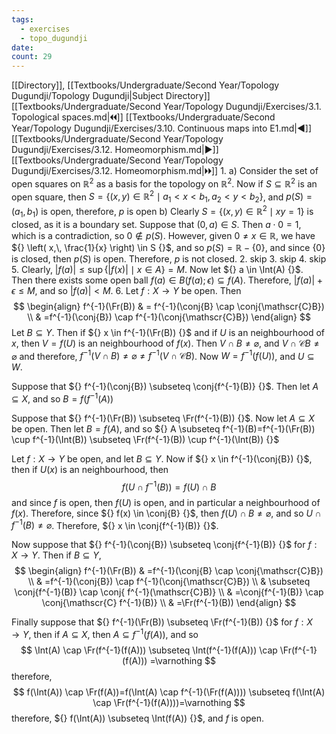 ```yaml
---
tags:
  - exercises
  - topo_dugundji
date: 
count: 29
---
```

[[Directory]], [[Textbooks/Undergraduate/Second Year/Topology Dugundji/Topology Dugundji|Subject Directory]]
[[Textbooks/Undergraduate/Second Year/Topology Dugundji/Exercises/3.1. Topological spaces.md|🞀🞀]] [[Textbooks/Undergraduate/Second Year/Topology Dugundji/Exercises/3.10. Continuous maps into E1.md|◀]] [[Textbooks/Undergraduate/Second Year/Topology Dugundji/Exercises/3.12. Homeomorphism.md|▶]] [[Textbooks/Undergraduate/Second Year/Topology Dugundji/Exercises/3.12. Homeomorphism.md|🞂🞂]]
1. 
a)
Consider the set of open squares on ${} \mathbb{R}^{2} {}$ as a basis for the topology on $\mathbb{R}^{2} {}$. Now if ${} S \subseteq \mathbb{R}^{2} {}$ is an open square, then ${} S=\{ (x,\, y) \in \mathbb{R}^{2} \mid a_{1}<x<b_{1},\, a_{2}<y<b_{2}\}  {}$, and ${} p(S)=(a_{1},\, b_{1}) {}$ is open, therefore, $p$ is open
b)
Clearly ${} S={} \{ (x,\, y) \in \mathbb{R}^{2} \mid xy=1\} {}$ is closed, as it is a boundary set. Suppose that ${} (0, a) \in S {}$. Then ${} a\cdot 0=1 {}$, which is a contradiction, so ${} 0 \notin p(S) {}$. However, given ${} 0\neq x \in \mathbb{R} {}$, we have ${} \left( x,\, \frac{1}{x} \right) \in S {}$, and so ${} p(S)=\mathbb{R}-\{ 0 \} {}$, and since ${} \{ 0 \} {}$ is closed, then $p(S)$ is open. Therefore, $p {}$ is not closed. 
2. skip
3. skip
4. skip
5. 
Clearly, ${} |f(a)|\leq \sup \{ |f(x)| \mid  x \in A \}=M {}$. Now let ${} a \in \Int(A) {}$. Then there exists some open ball ${} f(a) \in B(f(a);\epsilon) \subseteq f(A) {}$. Therefore, ${} |f(a)|+\epsilon\leq M {}$, and so ${} |f(a)|<M {}$.
6. 
Let $f:X\to{}Y {}$ be open. Then
$$
\begin{align}
 f^{-1}(\Fr(B)) & =  f^{-1}(\conj{B} \cap  \conj{\mathscr{C}B}) \\
 & =f^{-1}(\conj{B}) \cap  f^{-1}(\conj{\mathscr{C}B})
 \end{align}
$$
Let ${} B \subseteq Y {}$. Then if ${} x \in f^{-1}(\Fr(B)) {}$ and if ${} U$ is an neighbourhood of $x$, then ${} V=f(U) {}$ is an neighbourhood of ${} f(x)$. Then ${} V \cap  B \neq \varnothing {}$, and ${} V \cap  \mathscr{C}B\neq \varnothing  {}$ and therefore, ${} f^{-1}(V \cap  B) \neq \varnothing \neq f^{-1}(V \cap  \mathscr{C}B) {}$. Now ${} W=f^{-1}(f(U)) {}$, and ${} U \subseteq W {}$. 

Suppose that ${} f^{-1}(\conj{B}) \subseteq \conj{f^{-1}(B)} {}$. Then let ${} A \subseteq X {}$, and so ${} B=f(f^{-1}(A)) {}$

Suppose that ${} f^{-1}(\Fr(B)) \subseteq \Fr(f^{-1}(B)) {}$. Now let ${} A \subseteq X {}$ be open. Then let ${} B=f(A) {}$, and so ${} A \subseteq f^{-1}(B)=f^{-1}(\Fr(B)) \cup f^{-1}(\Int(B)) \subseteq \Fr(f^{-1}(B)) \cup  f^{-1}(\Int(B)) {}$

Let $f:X\to{}Y {}$ be open, and let ${} B \subseteq Y {}$. Now if ${} x \in f^{-1}(\conj{B}) {}$, then if ${} U(x)$ is an neighbourhood, then 
$$
f(U \cap  f^{-1}(B))=f(U) \cap  B
$$
and since $f$ is open, then $f(U) {}$ is open, and in particular a neighbourhood of ${} f(x)$. Therefore, since ${} f(x) \in \conj{B} {}$, then ${} f(U) \cap  B\neq \varnothing  {}$, and so ${} U \cap  f^{-1}(B) \neq \varnothing  {}$. Therefore, ${} x \in \conj{f^{-1}(B)} {}$. 

Now suppose that ${} f^{-1}(\conj{B}) \subseteq \conj{f^{-1}(B)} {}$ for $f:X\to{}Y {}$. Then if ${} B \subseteq Y {}$, 
$$
\begin{align}
 f^{-1}(\Fr(B))  & =f^{-1}(\conj{B} \cap  \conj{\mathscr{C}B}) \\
 & =f^{-1}(\conj{B}) \cap  f^{-1}(\conj{\mathscr{C}B}) \\
 & \subseteq \conj{f^{-1}(B)} \cap  \conj{ f^{-1}(\mathscr{C}B)} \\
 & =\conj{f^{-1}(B)} \cap  \conj{\mathscr{C} f^{-1}(B)} \\
 & =\Fr(f^{-1}(B))  
 \end{align}
$$

Finally suppose that ${} f^{-1}(\Fr(B)) \subseteq \Fr(f^{-1}(B)) {}$ for $f:X\to{}Y {}$, then if ${} A \subseteq X {}$, then ${} A \subseteq f^{-1}(f(A)) {}$, and so
$$
\Int(A) \cap \Fr(f^{-1}(f(A))) \subseteq \Int(f^{-1}(f(A))) \cap  \Fr(f^{-1}(f(A))) =\varnothing 
$$
therefore,
$$
f(\Int(A)) \cap  \Fr(f(A))=f(\Int(A) \cap  f^{-1}(\Fr(f(A)))) \subseteq f(\Int(A) \cap \Fr(f^{-1}(f(A))))=\varnothing 
$$
therefore, ${} f(\Int(A)) \subseteq \Int(f(A)) {}$, and $f$ is open. 
